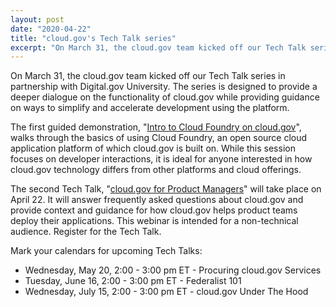 ```yaml
---
layout: post
date: "2020-04-22"
title: "cloud.gov's Tech Talk series"
excerpt: "On March 31, the cloud.gov team kicked off our Tech Talk series in partnership with Digital.gov University. The series is designed to provide a deeper dialogue on the functionality of cloud.gov while providing guidance on ways to simplify and accelerate development using the platform."
---
```


On March 31, the cloud.gov team kicked off our Tech Talk series in partnership with Digital.gov University. The series is designed to provide a deeper dialogue on the functionality of cloud.gov while providing guidance on ways to simplify and accelerate development using the platform.

The first guided demonstration, "[Intro to Cloud Foundry on cloud.gov](https://digital.gov/event/2020/03/31/intro-cloud-foundry-on-cloudgov/)", walks through the basics of using Cloud Foundry, an open source cloud application platform of which cloud.gov is built on. While this session focuses on developer interactions, it is ideal for anyone interested in how cloud.gov technology differs from other platforms and cloud offerings.

The second Tech Talk, "[cloud.gov for Product Managers](https://digital.gov/event/2020/04/22/cloudgov-for-product-managers/)" will take place on April 22. It will answer frequently asked questions about cloud.gov and provide context and guidance for how cloud.gov helps product teams deploy their applications. This webinar is intended for a non-technical audience. Register for the Tech Talk.  

Mark your calendars for upcoming Tech Talks: 

- Wednesday, May 20, 2:00 - 3:00 pm ET - Procuring cloud.gov Services
- Tuesday, June 16, 2:00 - 3:00 pm ET - Federalist 101
- Wednesday, July 15, 2:00 - 3:00 pm ET - cloud.gov Under The Hood 
